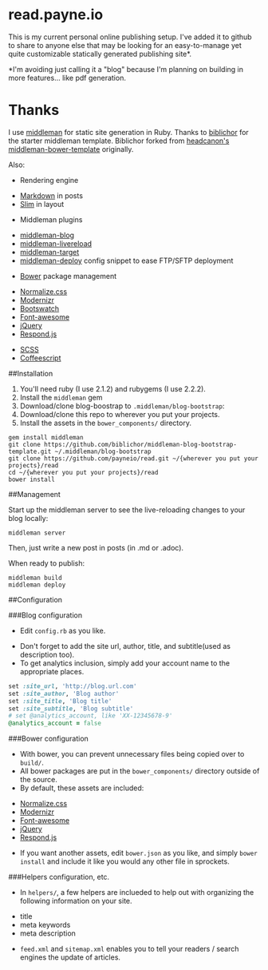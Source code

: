 # read.payne.io 

This is my current personal online publishing setup. I've added it to github to share to anyone else that may be looking for an 
easy-to-manage yet quite customizable statically generated publishing site\*. 

\*I'm avoiding just calling it a "blog" because I'm planning on building in more features... like pdf generation.

# Thanks

I use [middleman](http://middlemanapp.com) for static site generation in Ruby. Thanks to [biblichor](https://github.com/biblichor/middleman-blog-bootstrap-template) for the starter middleman template. Biblichor forked from [headcanon's middleman-bower-template](https://github.com/headcanon/middleman-bower-template) originally. 

Also:

* Rendering engine
 - [Markdown](http://daringfireball.net/projects/markdown/) in posts
 - [Slim](http://slim-lang.com/) in layout
* Middleman plugins
 - [middleman-blog](http://github.com/middleman/middleman-blog/)
 - [middleman-livereload](http://github.com/middleman/middleman-livereload)
 - [middleman-target](http://github.com/xunker/middleman-target) 
 - [middleman-deploy](http://github.com/tvaughan/middleman-deploy) config snippet to ease FTP/SFTP deployment
* [Bower](http://github.com/twitter/bower) package management
 - [Normalize.css](http://necolas.github.com/normalize.css) 
 - [Modernizr](http://modernizr.com)
 - [Bootswatch](http://bootswatch.com/)
 - [Font-awesome](http://fontawesome.io/)
 - [jQuery](http://jquery.com/)
 - [Respond.js](http://github.com/scottjehl/Respond)
* [SCSS](http://sass-lang.com)
* [Coffeescript](http://coffeescript.org/)

##Installation

1. You'll need ruby (I use 2.1.2) and rubygems (I use 2.2.2).
1. Install the `middleman` gem
1. Download/clone blog-boostrap to `.middleman/blog-bootstrap`: 
1. Download/clone this repo to wherever you put your projects.
1. Install the assets in the `bower_components/` directory.

```shell
gem install middleman
git clone https://github.com/biblichor/middleman-blog-bootstrap-template.git ~/.middleman/blog-bootstrap
git clone https://github.com/payneio/read.git ~/{wherever you put your projects}/read
cd ~/{wherever you put your projects}/read
bower install
```

##Management

Start up the middleman server to see the live-reloading changes to your blog locally:

```shell
middleman server
```

Then, just write a new post in posts (in .md or .adoc). 

When ready to publish:

```shell
middleman build
middleman deploy
```

##Configuration

###Blog configuration

* Edit `config.rb` as you like.
 - Don't forget to add the site url, author, title, and subtitle(used as description too).
 - To get analytics inclusion, simply add your account name to the appropriate places.

```ruby:config.rb
set :site_url, 'http://blog.url.com'
set :site_author, 'Blog author'
set :site_title, 'Blog title'
set :site_subtitle, 'Blog subtitle'
# set @analytics_account, like 'XX-12345678-9'
@analytics_account = false
```

###Bower configuration

* With bower, you can prevent unnecessary files being copied over to ```build/```.
* All bower packages are put in the ```bower_components/``` directory outside of the source. 
* By default, these assets are included:
 - [Normalize.css](http://necolas.github.com/normalize.css) 
 - [Modernizr](http://modernizr.com)
 - [Font-awesome](http://fontawesome.io/)
 - [jQuery](http://jquery.com/)
 - [Respond.js](http://github.com/scottjehl/Respond)
* If you want another assets, edit `bower.json` as you like, and simply ```bower install``` and include it like you would any other file in sprockets.

###Helpers configuration, etc.

* In ```helpers/```, a few helpers are inclueded to help out with organizing the following information on your site.
 - title
 - meta keywords
 - meta description
* ```feed.xml``` and ```sitemap.xml``` enables you to tell your readers / search engines the update of articles.

